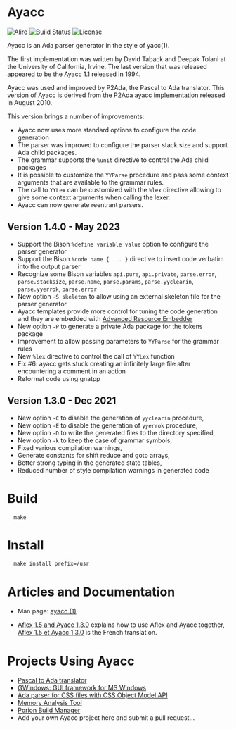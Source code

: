# Ayacc

[![Alire](https://img.shields.io/endpoint?url=https://alire.ada.dev/badges/ayacc.json)](https://alire.ada.dev/crates/ayacc)
[![Build Status](https://img.shields.io/endpoint?url=https://porion.vacs.fr/porion/api/v1/projects/ayacc/badges/build.json)](https://porion.vacs.fr/porion/projects/view/ayacc/summary)
[![License](http://img.shields.io/badge/license-UCI-blue.svg)](LICENSE)

Ayacc is an Ada parser generator in the style of yacc(1).

The first implementation was written by David Taback and Deepak Tolani
at the University of California, Irvine.  The last version that was released
appeared to be the Ayacc 1.1 released in 1994.

Ayacc was used and improved by P2Ada, the Pascal to Ada translator.
This version of Ayacc is derived from the P2Ada ayacc implementation
released in August 2010.

This version brings a number of improvements:

- Ayacc now uses more standard options to configure the code generation
- The parser was improved to configure the parser stack size and
  support Ada child packages.
- The grammar supports the `%unit` directive to control the Ada child packages
- It is possible to customize the `YYParse` procedure and pass some context
  arguments that are available to the grammar rules.
- The call to `YYLex` can be customized with the `%lex` directive allowing to
  give some context arguments when calling the lexer.
- Ayacc can now generate reentrant parsers.

## Version 1.4.0 - May 2023

- Support the Bison `%define variable value` option to configure the parser generator
- Support the Bison `%code name { ... }` directive to insert code verbatim into the output parser
- Recognize some Bison variables `api.pure`, `api.private`, `parse.error`, `parse.stacksize`,
  `parse.name`, `parse.params`, `parse.yyclearin`, `parse.yyerrok`, `parse.error`
- New option `-S skeleton` to allow using an external skeleton file for the parser generator
- Ayacc templates provide more control for tuning the code generation and
  they are embedded with [Advanced Resource Embedder](https://gitlab.com/stcarrez/resource-embedder)
- New option `-P` to generate a private Ada package for the tokens package
- Improvement to allow passing parameters to `YYParse` for the grammar rules
- New `%lex` directive to control the call of `YYLex` function
- Fix #6: ayacc gets stuck creating an infinitely large file after encountering a comment in an action
- Reformat code using gnatpp

## Version 1.3.0 - Dec 2021

- New option `-C` to disable the generation of `yyclearin` procedure,
- New option `-E` to disable the generation of `yyerrok` procedure,
- New option `-D` to write the generated files to the directory specified,
- New option `-k` to keep the case of grammar symbols,
- Fixed various compilation warnings,
- Generate constants for shift reduce and goto arrays,
- Better strong typing in the generated state tables,
- Reduced number of style compilation warnings in generated code

# Build

```
  make
```

# Install

```
  make install prefix=/usr
```

# Articles and Documentation

* Man page: [ayacc (1)](https://github.com/Ada-France/ayacc/blob/master/doc/ayacc.md)

* [Aflex 1.5 and Ayacc 1.3.0](https://blog.vacs.fr/vacs/blogs/post.html?post=2021/12/18/Aflex-1.5-and-Ayacc-1.3.0)
  explains how to use Aflex and Ayacc together, 
  [Aflex 1.5 et Ayacc 1.3.0](https://www.ada-france.org/adafr/blogs/post.html?post=2021/12/19/Aflex-1.5-et-Ayacc-1.3.0)
  is the French translation.

# Projects Using Ayacc

* [Pascal to Ada translator](https://github.com/zertovitch/pascal-to-ada)
* [GWindows: GUI framework for MS Windows](https://github.com/zertovitch/gwindows)
* [Ada parser for CSS files with CSS Object Model API](https://github.com/stcarrez/ada-css)
* [Memory Analysis Tool](https://github.com/stcarrez/mat)
* [Porion Build Manager](https://gitlab.com/stcarrez/porion)
* Add your own Ayacc project here and submit a pull request...

